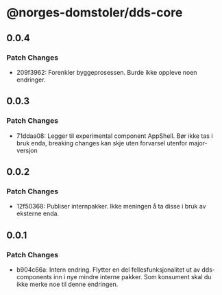 # @norges-domstoler/dds-core

## 0.0.4

### Patch Changes

- 209f3962: Forenkler byggeprosessen. Burde ikke oppleve noen endringer.

## 0.0.3

### Patch Changes

- 71ddaa08: Legger til experimental component AppShell. Bør ikke tas i bruk enda, breaking changes kan skje uten forvarsel utenfor major-versjon

## 0.0.2

### Patch Changes

- 12f50368: Publiser internpakker. Ikke meningen å ta disse i bruk av eksterne enda.

## 0.0.1

### Patch Changes

- b904c66a: Intern endring.
  Flytter en del fellesfunksjonalitet ut av dds-components inn i nye mindre interne pakker.
  Som konsument skal du ikke merke noe til denne endringen.
